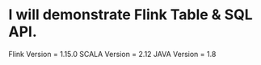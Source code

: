 # I will  demonstrate Flink Table & SQL API.
 Flink Version = 1.15.0 
 SCALA Version = 2.12 
 JAVA Version = 1.8 
